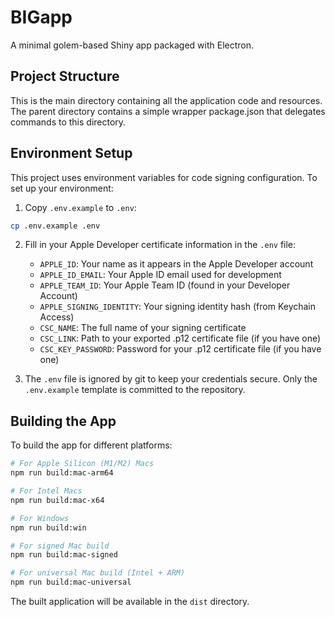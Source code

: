# BIGapp

A minimal golem-based Shiny app packaged with Electron.

## Project Structure

This is the main directory containing all the application code and resources. The parent directory contains a simple wrapper package.json that delegates commands to this directory.

## Environment Setup

This project uses environment variables for code signing configuration. To set up your environment:

1. Copy `.env.example` to `.env`:
```bash
cp .env.example .env
```

2. Fill in your Apple Developer certificate information in the `.env` file:
   - `APPLE_ID`: Your name as it appears in the Apple Developer account
   - `APPLE_ID_EMAIL`: Your Apple ID email used for development
   - `APPLE_TEAM_ID`: Your Apple Team ID (found in your Developer Account)
   - `APPLE_SIGNING_IDENTITY`: Your signing identity hash (from Keychain Access)
   - `CSC_NAME`: The full name of your signing certificate
   - `CSC_LINK`: Path to your exported .p12 certificate file (if you have one)
   - `CSC_KEY_PASSWORD`: Password for your .p12 certificate file (if you have one)

3. The `.env` file is ignored by git to keep your credentials secure. Only the `.env.example` template is committed to the repository.

## Building the App

To build the app for different platforms:

```bash
# For Apple Silicon (M1/M2) Macs
npm run build:mac-arm64

# For Intel Macs
npm run build:mac-x64

# For Windows
npm run build:win

# For signed Mac build
npm run build:mac-signed

# For universal Mac build (Intel + ARM)
npm run build:mac-universal
```

The built application will be available in the `dist` directory. 